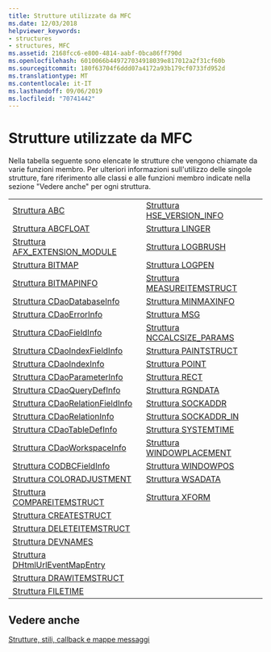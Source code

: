 ```yaml
---
title: Strutture utilizzate da MFC
ms.date: 12/03/2018
helpviewer_keywords:
- structures
- structures, MFC
ms.assetid: 2168fcc6-e800-4814-aabf-0bca86ff790d
ms.openlocfilehash: 6010066b449727034918039e817012a2f31cf60b
ms.sourcegitcommit: 180f63704f6ddd07a4172a93b179cf0733fd952d
ms.translationtype: MT
ms.contentlocale: it-IT
ms.lasthandoff: 09/06/2019
ms.locfileid: "70741442"
---
```

# <a name="structures-used-by-mfc"></a>Strutture utilizzate da MFC

Nella tabella seguente sono elencate le strutture che vengono chiamate da varie funzioni membro. Per ulteriori informazioni sull'utilizzo delle singole strutture, fare riferimento alle classi e alle funzioni membro indicate nella sezione "Vedere anche" per ogni struttura.

|||
|-|-|
|[Struttura ABC](/windows/win32/api/wingdi/ns-wingdi-abc)|[Struttura HSE_VERSION_INFO](../../mfc/reference/hse-version-info-structure.md)|
|[Struttura ABCFLOAT](/windows/win32/api/wingdi/ns-wingdi-abcfloat)|[Struttura LINGER](/windows/win32/api/winsock/ns-winsock-linger)|
|[Struttura AFX_EXTENSION_MODULE](../../mfc/reference/afx-extension-module-structure.md)|[Struttura LOGBRUSH](/windows/win32/api/wingdi/ns-wingdi-logbrush)|
|[Struttura BITMAP](/windows/win32/api/wingdi/ns-wingdi-bitmap)|[Struttura LOGPEN](/windows/win32/api/Wingdi/ns-wingdi-logpen)|
|[Struttura BITMAPINFO](/windows/win32/api/wingdi/ns-wingdi-bitmapinfo)|[Struttura MEASUREITEMSTRUCT](/windows/win32/api/winuser/ns-winuser-measureitemstruct)|
|[Struttura CDaoDatabaseInfo](../../mfc/reference/cdaodatabaseinfo-structure.md)|[Struttura MINMAXINFO](/windows/win32/api/winuser/ns-winuser-minmaxinfo)|
|[Struttura CDaoErrorInfo](../../mfc/reference/cdaoerrorinfo-structure.md)|[Struttura MSG](/windows/win32/api/winuser/ns-winuser-msg)|
|[Struttura CDaoFieldInfo](../../mfc/reference/cdaofieldinfo-structure.md)|[Struttura NCCALCSIZE_PARAMS](/windows/win32/api/winuser/ns-winuser-nccalcsize_params)|
|[Struttura CDaoIndexFieldInfo](../../mfc/reference/cdaoindexfieldinfo-structure.md)|[Struttura PAINTSTRUCT](/windows/win32/api/winuser/ns-winuser-paintstruct)|
|[Struttura CDaoIndexInfo](../../mfc/reference/cdaoindexinfo-structure.md)|[Struttura POINT](/windows/win32/api/windef/ns-windef-point)|
|[Struttura CDaoParameterInfo](../../mfc/reference/cdaoparameterinfo-structure.md)|[Struttura RECT](/windows/win32/api/windef/ns-windef-rect)|
|[Struttura CDaoQueryDefInfo](../../mfc/reference/cdaoquerydefinfo-structure.md)|[Struttura RGNDATA](/windows/win32/api/wingdi/ns-wingdi-rgndata)|
|[Struttura CDaoRelationFieldInfo](../../mfc/reference/cdaorelationfieldinfo-structure.md)|[Struttura SOCKADDR](/windows/win32/winsock/sockaddr-2)|
|[Struttura CDaoRelationInfo](../../mfc/reference/cdaorelationinfo-structure.md)|[Struttura SOCKADDR_IN](/windows/win32/winsock/sockaddr-2)|
|[Struttura CDaoTableDefInfo](../../mfc/reference/cdaotabledefinfo-structure.md)|[Struttura SYSTEMTIME](/windows/win32/api/minwinbase/ns-minwinbase-systemtime)
|[Struttura CDaoWorkspaceInfo](../../mfc/reference/cdaoworkspaceinfo-structure.md)|[Struttura WINDOWPLACEMENT](/windows/win32/api/winuser/ns-winuser-windowplacement)|
|[Struttura CODBCFieldInfo](../../mfc/reference/codbcfieldinfo-structure.md)|[Struttura WINDOWPOS](/windows/win32/api/winuser/ns-winuser-windowpos)
|[Struttura COLORADJUSTMENT](/windows/win32/api/wingdi/ns-wingdi-coloradjustment)|[Struttura WSADATA](/windows/win32/api/winsock2/ns-winsock2-wsadata)|
|[Struttura COMPAREITEMSTRUCT](/windows/win32/api/winuser/ns-winuser-compareitemstruct)|[Struttura XFORM](/windows/win32/api/wingdi/ns-wingdi-xform)|
|[Struttura CREATESTRUCT](/windows/win32/api/winuser/ns-winuser-createstructw)||
|[Struttura DELETEITEMSTRUCT](/windows/win32/api/winuser/ns-winuser-deleteitemstruct)||
|[Struttura DEVNAMES](/windows/win32/api/commdlg/ns-commdlg-devnames)||
|[Struttura DHtmlUrlEventMapEntry](../../mfc/reference/dhtmlurleventmapentry-structure.md)||
|[Struttura DRAWITEMSTRUCT](/windows/win32/api/winuser/ns-winuser-drawitemstruct)||
|[Struttura FILETIME](/windows/win32/api/minwinbase/ns-minwinbase-filetime)||

## <a name="see-also"></a>Vedere anche

[Strutture, stili, callback e mappe messaggi](../../mfc/reference/structures-styles-callbacks-and-message-maps.md)
